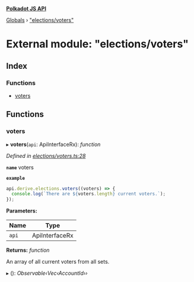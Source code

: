 **[Polkadot JS API](../README.md)**

[Globals](../globals.md) › [&quot;elections/voters&quot;](_elections_voters_.md)

# External module: "elections/voters"

## Index

### Functions

* [voters](_elections_voters_.md#voters)

## Functions

###  voters

▸ **voters**(`api`: ApiInterfaceRx): *function*

*Defined in [elections/voters.ts:28](https://github.com/polkadot-js/api/blob/67929d3/packages/api-derive/src/elections/voters.ts#L28)*

**`name`** voters

**`example`** 
<BR>

```javascript
api.derive.elections.voters((voters) => {
  console.log(`There are ${voters.length} current voters.`);
});
```

**Parameters:**

Name | Type |
------ | ------ |
`api` | ApiInterfaceRx |

**Returns:** *function*

An array of all current voters from all sets.

▸ (): *Observable‹Vec‹AccountId››*